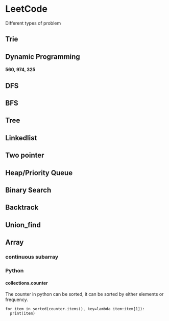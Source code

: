 # LeetCode

Different types of problem

## Trie
## Dynamic Programming
#### 560, 974, 325
#### 
## DFS
## BFS
## Tree
## Linkedlist
## Two pointer
## Heap/Priority Queue
## Binary Search
## Backtrack
## Union_find
## Array
### continuous subarray

### Python 
#### collections.counter
The counter in python can be sorted, it can be sorted by either elements or frequency. 
```
for item in sorted(counter.items(), key=lambda item:item[1]):
  print(item)
```
